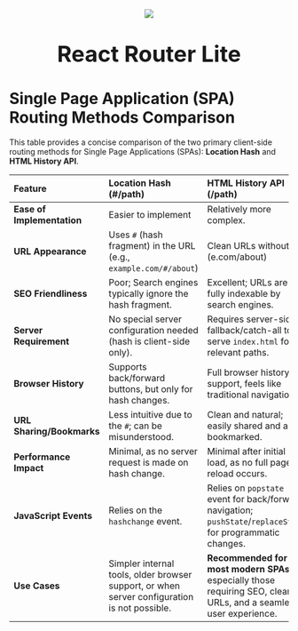 <div style="text-align: center;">
    <image align="center" src="./public/favicon-dark.png">
    <p style="font-size: 40px; font-weight: bold; display: block; margin-bottom: 30px; padding: 0;">React Router <span>Lite</span></p>
</div>

# Single Page Application (SPA) Routing Methods Comparison

This table provides a concise comparison of the two primary client-side routing methods for Single Page Applications (SPAs): **Location Hash** and **HTML History API**.

| **Feature**                | **Location Hash (#/path)**                                                                   | **HTML History API (/path)**                                                                                      |
| :------------------------- | :------------------------------------------------------------------------------------------- | :---------------------------------------------------------------------------------------------------------------- |
| **Ease of Implementation** | Easier to implement                                                                          | Relatively more complex.                                                                                          |
| **URL Appearance**         | Uses `#` (hash fragment) in the URL (e.g., `example.com/#/about`)                            | Clean URLs without `#` (e.com/about)                                                                              |
| **SEO Friendliness**       | Poor; Search engines typically ignore the hash fragment.                                     | Excellent; URLs are fully indexable by search engines.                                                            |
| **Server Requirement**     | No special server configuration needed (hash is client-side only).                           | Requires server-side fallback/catch-all to serve `index.html` for all relevant paths.                             |
| **Browser History**        | Supports back/forward buttons, but only for hash changes.                                    | Full browser history support, feels like traditional navigation.                                                  |
| **URL Sharing/Bookmarks**  | Less intuitive due to the `#`; can be misunderstood.                                         | Clean and natural; easily shared and and bookmarked.                                                              |
| **Performance Impact**     | Minimal, as no server request is made on hash change.                                        | Minimal after initial load, as no full page reload occurs.                                                        |
| **JavaScript Events**      | Relies on the `hashchange` event.                                                            | Relies on `popstate` event for back/forward navigation; `pushState`/`replaceState` for programmatic changes.      |
| **Use Cases**              | Simpler internal tools, older browser support, or when server configuration is not possible. | **Recommended for most modern SPAs,** especially those requiring SEO, clean URLs, and a seamless user experience. |
